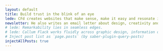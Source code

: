 ```yaml
---
layout: default
title: Build trust in the blink of an eye
lede: CFd creates websites that make sense, make it easy and resonate immediately. A rare breed of creativity + capability.
newsletter: He also writes an email letter about design, creativity and the web through the lens of people and attention. You should sign up.
# lede: Remarkability lies in seamless edges.
# lede: Callum Flack works fluidly across graphic design, information design and frontend code.
# Inject post list as `page.posts` (by saber-plugin-query-posts)
injectAllPosts: true
---
```

